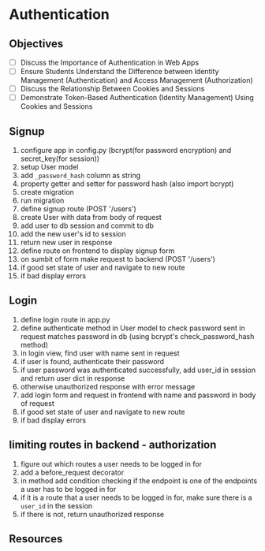 # Authentication
## Objectives
- [ ] Discuss the Importance of Authentication in Web Apps
- [ ] Ensure Students Understand the Difference between Identity Management (Authentication) and Access Management (Authorization)
- [ ] Discuss the Relationship Between Cookies and Sessions
- [ ] Demonstrate Token-Based Authentication (Identity Management) Using Cookies and Sessions

## Signup

1. configure app in config.py (bcrypt(for password encryption) and secret_key(for session))
2. setup User model
3. add `_password_hash` column as string
4. property getter and setter for password hash (also import bcrypt)
5. create migration
6. run migration
7. define signup route (POST '/users')
8. create User with data from body of request
9. add user to db session and commit to db
10. add the new user's id to session
11. return new user in response
12. define route on frontend to display signup form
13. on sumbit of form make request to backend (POST '/users')
14. if good set state of user and navigate to new route
15. if bad display errors

## Login

1. define login route in app.py
2. define authenticate method in User model to check password sent in request matches password in db (using bcrypt's check_password_hash method)
3. in login view, find user with name sent in request
4. if user is found, authenticate their password
5. if user password was authenticated successfully, add user_id in session and return user dict in response
6. otherwise unauthorized response with error message
7. add login form and request in frontend with name and password in body of request
8. if good set state of user and navigate to new route
9. if bad display errors

## limiting routes in backend - authorization

1. figure out which routes a user needs to be logged in for
2. add a before_request decorator
3. in method add condition checking if the endpoint is one of the endpoints a user has to be logged in for
4. if it is a route that a user needs to be logged in for, make sure there is a `user_id` in the session
5. if there is not, return unauthorized response
## Resources
